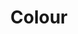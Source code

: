 ---
layout: slideshow
title: Colour
slides:


    - content: |
        ### Perception of colour
        ![Colour Sensitivty](https://upload.wikimedia.org/wikipedia/commons/9/94/1416_Color_Sensitivity.jpg){: .center-aligned height="400"}

      notes: |

        In retina three types of cells exist that are used to perceive light, rods, cones and some other cells that dont have a short name. Cones are the cells responsible for the peception of colour. 

        Three types of colour receptor cells. Tuned to Short medium and long wave lengths.

        When light comes falls on the retina, the different receptors will respond at different levels depending on their tuning. 

        Combining their output creates the perception of the colour of the light. 

        From the sensitivity graph you have probably noticed that we have an even response across the spectrum of visible colour. If you sum up the response curves you'll see that we perceive greenish colours more brightly.

    - content: |
        # Colour
      notes: |
        An extremely important technical aspect of visualization is how do we represent colour? What is a computational representation of colour that we can store and manipulate? 

        To represent colour digitally we use a _colour model_. A colour model aims to represent a wide range of colours using a few primary colours that are mixed in some way.

    - content: |
        ### Modelling Colour

        * RGB  Colour Model


        ![RGB Cube](https://upload.wikimedia.org/wikipedia/commons/a/af/RGB_color_solid_cube.png){: .center-aligned height="400"} 

      notes: |

        * Represents colour as a triple (R,G,B)
        * What most displays use 
        * Device independent implementation

        The colour model you are most likely to be familiar with is the RGB model. In the RBG model we represent colour a a triple of three numbers, with one number for each of Red, Green and Blue.

        It's handy to know how the RBG model works as this is the most common colour model used in displays. Nearly all displays have three colours per pixel or point on the screen, which produce red, green or blue light.

        Something important to note about RGB is that the actual implementation, how each colour gets reproduced on a screen, is up to the maker of the screen. No two types of screens will reproduce the same RGB value in the same way. A certain shade of green on one screen will be slightly different on another. This is pretty noticeable when creating a series of slides on a laptop and then going and playing them through a projector.

        We can visualize the colour space of RGB as a cube. Each corner of the cube has each colour at full strength or zero strength, with colours inside the cube having values in between. Visualizing the RBG cube highlights that it is fairly unintuitive way to think about colour. Trying to adjust colours in  RGB for a desired affect is not a straightforward process.

        

    - content: |
        ### Modelling Colour
        * HSV (Hue Saturation Value)/HSL (Hue Saturation Lightness) Colour Models
        * Designed to be more intuitive than RGB
        * Can convert perfectly back and forth to RGB
        * Represents colour as a triple (H,S,V)
        ![HSV](https://upload.wikimedia.org/wikipedia/commons/0/0d/HSV_color_solid_cylinder_alpha_lowgamma.png){: .center-aligned height="400"} 


      notes: |
        The HSL and HSV are alternative representations of the RGB colour model. They were designed to be a more intuitive way of viewing the RGB colour spectrum. RGB is useful when we are describing how to produce colours in a computer monitor, but now how to make a shade of green slightly more blue tinged for example. It is highly unintuitive for design purposes. 

        In the HSL model the Hue of the colour is a angle between 0 and 360 degrees. Hue represents moving along the visible range of colour, from red  to yellow, green, blue, purple and then back to red  The Luminance is the brightness of the colour, 0% Luminance is black and 100% Luminance is white, with darker and lighter shades of the colour between.

        In HSV  we have Hue which works in the same way as HSL. Saturation is the distance from the neutral colour on the grey black-axis to a pure hue, and value is where the colour sites of the grey-black axis.

        There are advantages and disadvantages to both models relative to one another. Colour picking in software seems to arbitrarily pick one or the other, or sometimes both. 

        While HSL/HSV let us describe colour in perceptual manner, they are not perceptually uniform. (Example?)



    - content: |
        ### Modelling Colour

        * Other colour models exist that cover wider range of colour
        * CMYK (Cyan, Magenta, Yellow, Key) - 4 channels 
        * Pantone
        ![CMYK](https://upload.wikimedia.org/wikipedia/commons/f/f9/CMYK_channels_skala.jpg){: .center-aligned height="400"}
                         

      notes: |
        To make things more confusing, print uses different model(s) to digital. Most printed images use CMYK to produce images. CMYK is a _subtractive_ rather than _additive_ process, unlike RGB. The base colour is black (key) and colours are filtered out to create the spectrum of colour. 

        Finally, some things are printed in pantone colours, which use a specific set of colours with defined pigments. THe benefit of pantone colours is that the colour will be similar from printer to printer as they all have the same standard to follow.

    - content: |
        ### Practical Rules for Colour

        Use color only when needed to serve a particular communication goal.

    - content: |
        ### Colour rules

      notes: |

        Use color only when needed to serve a particular communication goal.
        We should only add color to an information display to achieve something in particular
        Colour should be used meaningfully
        Use different colors only when they correspond to differences of meaning
        in the data.
        When adding colour to a graph, think what is the purpose of this colour

    - content: |
        ### Showing Detail

        ![The use of luminance contrast](http://colorusage.arc.nasa.gov/assets/non_mac/percept_hier.jpg)

      notes: |
        The key rule  for the use of colour in data visulizsation, luminance contrast is needed. Pairing black and white leads to the biggest contrast in brightness. The smaller the graphic we are dealing with, the greater the contrast we need. Likewise if our graphic is large it's not quite anything goes but you have a lot more leeway. 

        We also use luminance contrast as a way to manage the viewers attention.

        The aspects of our visualization with the highest contrast is where our attention will be drawn first.  Likewise features with lower contrast will be comparatively less noticeable.

        It helps to think of luminance contrast as as finite resource. We only have so much we can spend on our graphic, so we should think wisely about what features we want to invest in.

        A general rule is there should be a ratio a luminance ratio of 3:1 between text or graphics to the background 

        WC3 0.299 * R + 0.587 * G + 0.114 * B


    - content: |
        ### Avoid Oversaturation

        - ![Argh](http://www.infragistics.com/community/cfs-filesystemfile.ashx/__key/CommunityServer.Blogs.Components.WeblogFiles/tim_5F00_brock.Maria_5F00_Blogs.Spring_5F00_2016/7762.bar1.png){:height="200"} 
        - ![Better](http://www.infragistics.com/community/cfs-filesystemfile.ashx/__key/CommunityServer.Blogs.Components.WeblogFiles/tim_5F00_brock.Maria_5F00_Blogs.Spring_5F00_2016/2465.bar2.png){:height="200"}
        {:.horizontal-list}   
      notes: |



        When we look at a graphic with too much saturated colour, it can be almost painful. 

        Using muted colours is alot easier on our eyes, particularly for anything thats going to displayed on a screen.

        Being selective with saturated colours lets us emphasis and hi light aspects of our data more easily. Our eyes focus on differences in saturation, rather than absolute values.  Allowing for a greater range in saturation will let things pop out more. 

        When dealing with smaller aspects of a graph, such as markers on a time series, we can be more liberal with the use of saturated colour without making our graph too garish. Likewise with small symbols we can should boost the luminance contrast. 

    - content: |
        ### Colour Coding Information

        ![Google Maps](http://edwardtufte.com.s3.amazonaws.com/Thinking%20Eye/DCtraffic.gif){:height="400"}

      
      notes: |
        A key function of the use of colour in data viz is to encode information. First use is to enforce distinctness between categories of data, so that we can distinguish between different categories. The second is learnability, that the viewer comes to understand that one colour indicates a particular category of data. 

        There are strong limits on how many distinct colours can be used on a graphic so a viewer can reliably understand what each colour is encoding. A number of different numbers have been reported between 6 and 12. The more colours we have the less easily we can distringuish between them, it gets easier to confuse one colour for another.

        If we are using soley grey scale colours we need to limit ourselves to four colours. 

        content rich, design straightforward 
        intense 
        subtle and effective with color 
        rich in typographic information 
        luscious with multiple layers of micro/macro information, 
        a typographic layer + a symbol layer + a data-map layer 
        calm but clear scale bar always present (avoids the dequantification found in lots of datviz stuff) 
        free of chartjunk and optical clutter 
        acommodating a diversity of users.



    - content: |
        ### Colour maps/palettes

        ![Example Colour Maps](https://au.mathworks.com/matlabcentral/mlc-downloads/downloads/submissions/34087/versions/2/screenshot.jpg){:height="400"}
      notes: |

        How we we choose a effective colour palette for our graphs

        The typical/default colour map or palette used in Scientific Visualization is the rainbow colour map (Red, Orange, Yellow, Green, Blue, Indigo, Violet)

        The big issue with the Rainbow colour map is that it is not perceptually ordered. To remember the ordering most people use a mnemonic Roy G Biv or the like. In studies where people have been asked to place them in order the orderings they come up with vary. If asked to sort a series of shades of grey they place them in order of lightness to darkest, or the reverse. If your data has some sort of ordering, the rainbow colour map wont convent that. 

        Perhaps one advantage of the rainbow colour map is familiarity, people are accustomed to seeing and interpreting it. And it is pretty and quite striking.

        When choosing a colour map here are some principles we should follow

        – The map yields images that are aesthetically pleasing.
        – The map has a maximal perceptual resolution.
        – The order of the colours should be intuitively the same for all people.
        – The perceptual interpolation matches the underlying scalars of the map.
        - distinct for all people, including colour-blind readers;
        - distinct from black and white;
        - distinct on screen and paper;

        From [Kenneth Moreland  ](https://cfwebprod.sandia.gov/cfdocs/CompResearch/docs/ColorMapsExpanded.pdf)

        Here are some tools which can help you pick or create a colour map

        http://colorbrewer2.org/
        https://color.adobe.com/create/color-wheel/
        http://tools.medialab.sciences-po.fr/iwanthue/  
        http://www.mrao.cam.ac.uk/~dag/CUBEHELIX/cubetry.html
        http://paletton.com/

        Matplotlib has changed default colour map, see here for a [talk](https://www.youtube.com/watch?v=xAoljeRJ3lU) on why 

    - content: |
        ### The Rainbow Colourmap
        ![Don't use this](http://i.stack.imgur.com/uAyax.png){: .center-aligned height="400"}   

    - content: |
        ### Perceptually Uniform colourmaps
        ![Isn't this better!](http://pong.tamu.edu/~kthyng/movies/txla_plots/salt/2010-07-30T00.png){: .center-aligned height="400"}   

    - content: |
        ### Background Colour - Grey or White?
        ![Hadley Wickham](http://i.stack.imgur.com/4pNJl.png){: .center-aligned height="400"}

    - content: | 
        ### Background Colour - Grey or White?
        ![Nate Silver](http://i.stack.imgur.com/CrO7k.png){: .center-aligned height="400"}    

      notes: |
        May seem like a trite question

        Hadley Wickham

        "The grey background gives the plot a similar colour (in a typographical sense) to the remainder of the text, ensuring that the graphics fit in with the flow of a text without jumping out with a bright white background. Finally, the grey background creates a continuous field of colour which ensures that the plot is perceived as a single visual entity."

        Reduced screen glare

        Alot Colour maps been designed with a white background (for printing) in mind. Their perceptual properties will differ against a darker background.

        Also using a white background allows you to optimise a graph for both electronic display and printing, rather than having to prepare a different printer-friendly version.


---